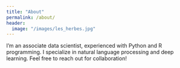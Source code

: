 ```yaml
---
title: "About"
permalink: /about/
header:
  image: "/images/les_herbes.jpg"
---
```


I’m an associate data scientist, experienced with Python and R programming. I specialize in natural language processing and deep learning. 
Feel free to reach out for collaboration!
